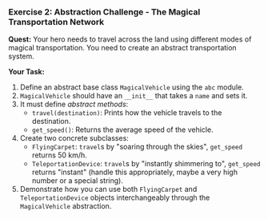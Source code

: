### **Exercise 2: Abstraction Challenge - The Magical Transportation Network**

**Quest:** Your hero needs to travel across the land using different modes of magical transportation. You need to create an abstract transportation system.

**Your Task:**
1.  Define an abstract base class `MagicalVehicle` using the `abc` module.
2.  `MagicalVehicle` should have an `__init__` that takes a `name` and sets it.
3.  It must define *abstract methods*:
    *   `travel(destination)`: Prints how the vehicle travels to the destination.
    *   `get_speed()`: Returns the average speed of the vehicle.
4.  Create two concrete subclasses:
    *   `FlyingCarpet`: `travel`s by "soaring through the skies", `get_speed` returns 50 km/h.
    *   `TeleportationDevice`: `travel`s by "instantly shimmering to", `get_speed` returns "instant" (handle this appropriately, maybe a very high number or a special string).
5.  Demonstrate how you can use both `FlyingCarpet` and `TeleportationDevice` objects interchangeably through the `MagicalVehicle` abstraction.